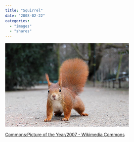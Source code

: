 ```yaml
---
title: "Squirrel"
date: "2008-02-22"
categories: 
  - "images"
  - "shares"
---
```


![](images/4wnP83SaF5qu3mtaCw5EMYcu_400.jpg)

[Commons:Picture of the Year/2007 - Wikimedia Commons](http://commons.wikimedia.org/wiki/Commons:Picture_of_the_Year/2007)
